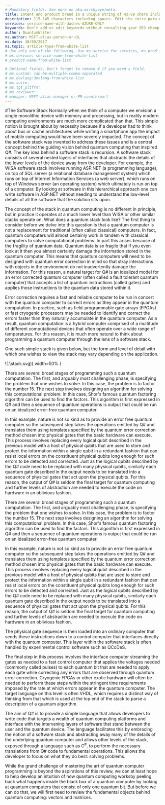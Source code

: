 ```yaml
---
# Mandatory fields. See more on aka.ms/skyeye/meta.
title: Intent and product brand in a unique string of 43-59 chars including spaces | Microsoft Docs 
description: 115-145 characters including spaces. Edit the intro para describing article intent to fit here. This abstract displays in the search result.
services: service-name-with-dashes-AZURE-ONLY 
keywords: Don’t add or edit keywords without consulting your SEO champ.
author: QuantumWriter
ms.author: MSFT-alias-person-or-DL
ms.date: 10/09/2017
ms.topic: article-type-from-white-list
# Use only one of the following. Use ms.service for services, ms.prod for on-prem. Remove the # before the relevant field.
# ms.service: service-name-from-white-list
# product-name-from-white-list

# Optional fields. Don't forget to remove # if you need a field.
# ms.custom: can-be-multiple-comma-separated
# ms.devlang:devlang-from-white-list
# ms.suite: 
# ms.tgt_pltfrm:
# ms.reviewer:
# manager: MSFT-alias-manager-or-PM-counterpart
---
```

#The Software Stack
Normally when we think of a computer we envision a single monolithic device with memory and processing, but in reality modern computing environments are much more complicated than that.  This simple notion is brought about by necessity because if a developer had to think about bus or cache architectures while writing a smartphone app the impact of mobile computing would have been severely impacted.  The concept of the software stack was invented to address these issues and is a central concept behind the guiding vision behind quantum computing that inspired Q#.  The key idea behind a software stack is recursion.  A software stack consists of several nested layers of interfaces that abstracts the details of the lower levels of the device away from the developer.  For example, the WISA software stack involves running ASP.NET (a programming language), on top of SQL server (a relational database management system) which runs on top of Internet Information Services (a web server), which runs on top of Windows server (an operating system) which ultimately is run on top of a computer.  By looking at software in this hierarchical approach one can write software in ASP.NET without needing to understand the low-level details of all the software that the solution sits upon.

The concept of the stack in quantum computing is no different in principle, but in practice it operates at a much lower level than WISA or other similar stacks operate on.  What does a quantum stack  look like?  The first thing to consider before we delve into this question is that a quantum computer is not a replacement for traditional (often called classical) computers.  In fact, quantum computers will almost certainly work in tandem with classical computers to solve computational problems.  In part this arises because of the fragility of quantum data.  Quantum data is so fragile that if you even look at it then you almost certainly damage the information stored in the quantum computer.  This means that quantum computers will need to be designed with quantum error correction in mind so that stray interactions with objects in the environment do not inadvertently damage the information.   For this reason, a natural target for Q# is an idealized model for an error corrected quantum computer (often called a fault tolerant quantum computer) that accepts a list of quantum instructions (called gates) and applies those instructions to the quantum data stored within it.

Error correction requires a fast and reliable computer to be run in concert with the quantum computer to correct errors as they appear in the quantum computation.  In practice,  such as field-programmable gate arrays (FPGAs) or fast cryogenic processors may be needed to identify and correct the errors faster than they naturally accumulate in the quantum computer.  As a result, quantum computation is a hybrid computer comprised of a multitude of different computational devices that often operate over a wide range of temperatures.  For this reason, it is much more natural to think about programming a quantum computer through the lens of a software stack.

One such simple stack is given below, but the form and level of detail with which one wishes to view the stack may vary depending on the application.

!(.\stack.svg){ width=50% }

There are several broad stages of programming such a quantum computation.  The first, and arguably most challenging phase, is specifying the problem that one wishes to solve.  In this case, the problem is to factor the number 15.  The next step involves designing an algorithm for solving this computational problem.  In this case, Shor's famous quantum factoring algorithm can be used to find the factors.  This algorithm is first expressed in Q# and then a sequence of quantum operations is output that could be run on an idealized error-free quantum computer.  

In this example, nature is not so kind as to provide an error free quantum computer so the subsequent step takes the operations emitted by Q# and translates them using templates specified by the quantum error correction method chosen into physical gates that the basic hardware can execute.  This process involves replacing every logical qubit described in the previous model with a host of physical qubits that are used to store and protect the information within a single qubit in a redundant fashion that can resist local errors on the constituent physical qubits long enough for such errors to be detected and corrected.  Just as the logical qubits described by the Q# code need to be replaced with many physical qubits, similarly each quantum gate described in the output needs to be translated into a sequence of physical gates that act upon the physical qubits.  For this reason, the output of Q# is seldom the final target for quantum computing and further levels of abstraction are needed to execute the code on hardware in an oblivious fashion.

There are several broad stages of programming such a quantum computation.  The first, and arguably most challenging phase, is specifying the problem that one wishes to solve.  In this case, the problem is to factor the number 15.  The next step involves designing an algorithm for solving this computational problem.  In this case, Shor's famous quantum factoring algorithm can be used to find the factors.  This algorithm is first expressed in Q# and then a sequence of quantum operations is output that could be run on an idealized error-free quantum computer.  

In this example, nature is not so kind as to provide an error free quantum computer so the subsequent step takes the operations emitted by Q# and translates them using templates specified by the quantum error correction method chosen into physical gates that the basic hardware can execute.  This process involves replacing every logical qubit described in the previous model with a host of physical qubits that are used to store and protect the information within a single qubit in a redundant fashion that can resist local errors on the constituent physical qubits long enough for such errors to be detected and corrected.  Just as the logical qubits described by the Q# code need to be replaced with many physical qubits, similarly each quantum gate described in the output needs to be translated into a sequence of physical gates that act upon the physical qubits.  For this reason, the output of Q# is seldom the final target for quantum computing and further levels of abstraction are needed to execute the code on hardware in an oblivious fashion.

The physical gate sequence is then loaded into an ordinary computer that sends these instructions down to a control computer that interfaces directly with the quantum computer.  This layer within the software stack is often handled by experimental control software such as QCoDeS.

The final step in this process involves the interface computer streaming the gates as needed to a fast control computer that applies the voltages needed (commonly called pulses) to each quantum bit that are needed to apply each gate while correcting any errors that are observed through quantum error correction.  Cryogenic FPGAs or other exotic hardware will often be needed to perform these steps within the stringent time requirements imposed by the rate at which errors appear in the quantum computer.  The target language on this level is often VHDL, which requires a distinct way of thinking from that which is used at the top end of the stack to parse a description of a quantum algorithm.

The aim of Q# is to provide a simple language that allows developers to write code that targets a wealth of quantum computing platforms and interface with the intervening layers of software that stand between the user and the quantum device.  The language facilitates this by embracing the notion of a software stack and abstracting away many of the details of the underlying quantum computer and allows other levels of the stack, exposed through a language such as C$^\#$, to perform the necessary translations from Q# code to fundamental operations.  This allows the developer to focus on what they do best: solving problems.   

While the grand challenge of mastering the art of quantum computer programming is beyond the aspirations of this review, we can at least hope to help develop an intuition of how quantum computing worksby peeling back what happens inside the black box of a quantum computer by looking at quantum computers that consist of only one quantum bit.  But before we can do that, we will first need to review the fundamental objects behind quantum computing: vectors and matrices.